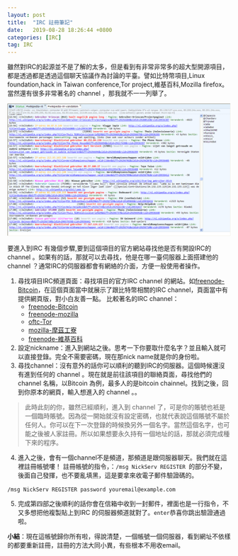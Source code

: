 ```yaml
---
layout: post
title:  "IRC 註冊筆記"
date:   2019-08-28 18:26:44 +0800
categories: [IRC]
tag: IRC
---
```


雖然對IRC的起源並不是了解的太多，但是看到有非常非常多的超大型開源項目，都是透過都是透過這個聊天協議作為討論的平臺。譬如比特幣項目,Linux foundation,hack in Taiwan conference,Tor project,維基百科,Mozilla firefox。當然還有很多非常著名的 channel ，那我就不一一列舉了。

![](/images/irc-demo.png)

要進入到IRC 有幾個步驟,要到這個項目的官方網站尋找他是否有開設IRC的 channel 。如果有的話，那就可以去尋找，他是在哪一臺伺服器上面搭建他的 channel ？通常IRC的伺服器都會有網絡的介面，方便一般使用者操作。

1. 尋找項目IRC頻道頁面：尋找項目的官方IRC channel 的網站。如[freenode-Bitcoin](https://en.bitcoin.it/wiki/IRC_channels)，在這個頁面當中就展示了跟比特幣相關的IRC channel，頁面當中有提供網頁版，對小白友善一點。
比較著名的IRC channel：
	* [freenode-Bitcoin](https://en.bitcoin.it/wiki/IRC_channels)
	* [freenode-mozilla](https://wiki.mozilla.org/IRC)
	* [oftc-Tor](https://www.torproject.org/contact/)
	* [mozilla-摩茲工寮](https://moztw.org/space/)
	* [freenode-維基百科](https://meta.wikimedia.org/wiki/IRC/Channels)
2. 設定nickname：進入到網站之後。思考一下你要取什麼名字？並且輸入就可以直接登錄。完全不需要密碼，現在那nick name就是你的身份啦。
3. 尋找channel：沒有意外的話你可以順利的聽到IRC的伺服器。這個時候還沒有進到任何的 channel 。現在就是前往該項目的聯絡頁面，尋找他們的 channel 名稱，以Bitcoin 為例，最多人的是bitcoin chainnel。找到之後，回到你原本的網頁，輸入想進入的 channel 。。
> 此時此刻的你，雖然已經順利，進入到 channel 了，可是你的賬號也衹是一個臨時賬號。因為從一開始就沒有設定密碼，也就代表說這個賬號不屬於任何人。你可以在下一次登錄的時候換另外一個名字。當然這個名字，也可能之後被人家註冊。所以如果想要永久持有一個地址的話，那就必須完成種下來的程序。
4. 進入之後，會有一個channel不是頻道，那頻道是跟伺服器聊天。我們就在這裡註冊帳號嘍！
註冊帳號的指令，：`/msg NickServ REGISTER `的部分不變，後面自己發揮，也不要亂填黑，這是要拿來收電子郵件驗證碼的。
```
/msg NickServ REGISTER password youremail@example.com
```
5. 完成第四部之後順利的話你會在信箱中收到一封郵件，裡面也是一行指令，不又多想把他複製貼上到IRC 的伺服器頻道就對了。`enter`恭喜你跳出驗證通過啦。

**小結**：現在這帳號歸你所有啦，得說清楚，一個帳號一個伺服器，看到網址不依樣的都要重新註冊，註冊的方法大同小異，有些根本不用收email。